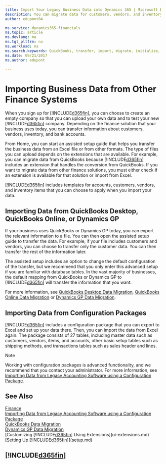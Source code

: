 ```yaml
---
title: Import Your Legacy Business Data into Dynamics 365 | Microsoft Docs
description: You can migrate data for customers, vendors, and inventory, for example, from Excel, QuickBooks, or Dynamics GP, into Dynamics 365.
author: edupont04

ms.service: dynamics365-financials
ms.topic: article
ms.devlang: na
ms.tgt_pltfrm: na
ms.workload: na
ms.search.keywords: QuickBooks, transfer, import, migrate, initialize, implement
ms.date: 09/21/2017
ms.author: edupont

---
```

# Importing Business Data from Other Finance Systems
When you sign up for [!INCLUDE[d365fin](includes/d365fin_md.md)], you can choose to create an empty company so that you can upload your own data and to test your new [!INCLUDE[d365fin](includes/d365fin_md.md)] company. Depending on the finance solution that your business uses today, you can transfer information about customers, vendors, inventory, and bank accounts.  

From Home, you can start an assisted setup guide that helps you transfer the business data from an Excel file or from other formats. The type of files you can upload depends on the extensions that are available. For example, you can migrate data from QuickBooks because [!INCLUDE[d365fin](includes/d365fin_md.md)] includes an extension that handles the conversion from QuickBooks. If you want to migrate data from other finance solutions, you must either check if an extension is available for that solution or import from Excel.  

[!INCLUDE[d365fin](includes/d365fin_md.md)] includes templates for accounts, customers, vendors, and inventory items that you can choose to apply when you import your data.  

## Importing Data from QuickBooks Desktop, QuickBooks Online, or Dynamics GP
If your business uses QuickBooks or Dynamics GP today, you can export the relevant information to a file. You can then open the assisted setup guide to transfer the data.
For example, if your file includes customers and vendors, you can choose to transfer only the customer data. You can then transfer the rest of the information later.  

The assisted setup includes an option to change the default configuration of the transfer, but we recommend that you only enter this advanced setup if you are familiar with database tables. In the vast majority of businesses, the default mapping from QuickBooks or Dynamics GP to [!INCLUDE[d365fin](includes/d365fin_md.md)] will transfer the information that you want.  

For more information, see [QuickBooks Desktop Data Migration](ui-extensions-quickbooks-data-migration.md), [QuickBooks Online Data Migration](ui-extensions-quickbooks-online-data-migration.md) or [Dynamics GP Data Migration](ui-extensions-dynamicsgp-data-migration.md).

## Importing Data from Configuration Packages
[!INCLUDE[d365fin](includes/d365fin_md.md)] includes a configuration package that you can export to Excel and set up your data there. Then, you can import the data from Excel again. The package consists of 27 tables, including master data such as customers, vendors, items, and accounts, other basic setup tables such as shipping methods, and transactions tables such as sales header and lines.  

> [!NOTE]  
>   Working with configuration packages is advanced functionality, and we recommend that you contact your administrator. For more information, see [Importing Data from Legacy Accounting Software using a Configuration Package](across-import-data-configuration-packages.md).  

## See Also
[Finance](finance.md)  
[Importing Data from Legacy Accounting Software using a Configuration Package](across-import-data-configuration-packages.md)  
[QuickBooks Data Migration](ui-extensions-quickbooks-data-migration.md)  
[Dynamics GP Data Migration](ui-extensions-dynamicsgp-data-migration.md)  
[Customizing [!INCLUDE[d365fin](includes/d365fin_md.md)] Using Extensions](ui-extensions.md)   
[Setting Up [!INCLUDE[d365fin](includes/d365fin_md.md)]](setup.md)

## [!INCLUDE[d365fin](includes/free_trial_md.md)]
